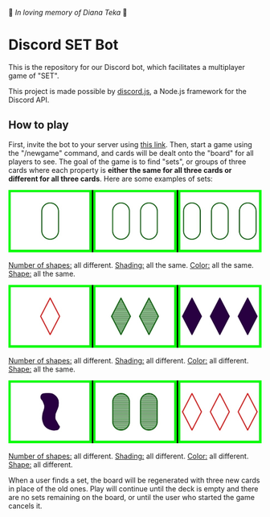 💐 *In loving memory of Diana Teka* 💐

# Discord SET Bot
This is the repository for our Discord bot, which facilitates a multiplayer game of "SET".

This project is made possible by [discord.js](https://discord.js.org), a Node.js framework for the Discord API.

## How to play
First, invite the bot to your server using [this link](https://discord.com/api/oauth2/authorize?client_id=917630979659685908&permissions=8192&scope=bot%20applications.commands). Then, start a game using the "/newgame" command, and cards will be dealt onto the "board" for all players to see. The goal of the game is to find "sets", or groups of three cards where each property is **either the same for all three cards or different for all three cards**. Here are some examples of sets:

![set1](https://github.com/alex-algazi/setbot/blob/main//images/sets/1.jpeg?raw=true)

<ins>Number of shapes:</ins> all different.
<ins>Shading:</ins> all the same.
<ins>Color:</ins> all the same.
<ins>Shape:</ins> all the same.

![set2](https://github.com/alex-algazi/setbot/blob/main//images/sets/2.jpeg?raw=true)

<ins>Number of shapes:</ins> all different.
<ins>Shading:</ins> all different.
<ins>Color:</ins> all different.
<ins>Shape:</ins> all the same.

![set3](https://github.com/alex-algazi/setbot/blob/main//images/sets/3.jpeg?raw=true)

<ins>Number of shapes:</ins> all different.
<ins>Shading:</ins> all different.
<ins>Color:</ins> all different.
<ins>Shape:</ins> all different.

When a user finds a set, the board will be regenerated with three new cards in place of the old ones. Play will continue until the deck is empty and there are no sets remaining on the board, or until the user who started the game cancels it.
